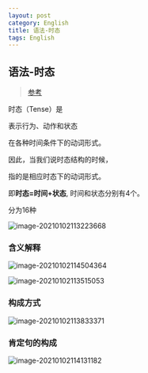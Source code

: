 ```yaml
---
layout: post
category: English
title: 语法-时态
tags: English
---
```


## 语法-时态

> [参考](https://wenku.baidu.com/view/d553f90b4a7302768e9939af.html)

时态（Tense）是

表示行为、动作和状态

在各种时间条件下的动词形式。

因此，当我们说时态结构的时候，

指的是相应时态下的动词形式。



即**时态=时间+状态**, 时间和状态分别有4个。



分为16种

![image-20210102113223668](https://cdn.jsdelivr.net/gh/mafulong/mdPic@master/typora/image-20210102113223668.png)

### 含义解释

![image-20210102114504364](https://cdn.jsdelivr.net/gh/mafulong/mdPic@master/typora/image-20210102114504364.png)

![image-20210102113515053](https://cdn.jsdelivr.net/gh/mafulong/mdPic@master/typora/image-20210102113515053.png)

### 构成方式

![image-20210102113833371](https://cdn.jsdelivr.net/gh/mafulong/mdPic@master/typora/image-20210102113833371.png)

### 肯定句的构成

![image-20210102114131182](https://cdn.jsdelivr.net/gh/mafulong/mdPic@master/typora/image-20210102114131182.png)
